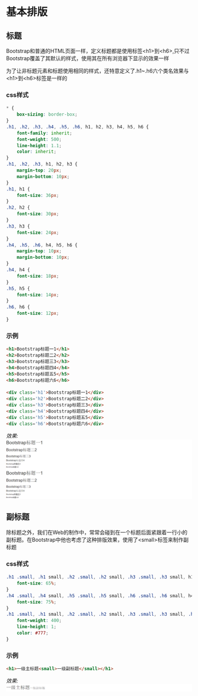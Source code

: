 # 基本排版

## 标题
Bootstrap和普通的HTML页面一样，定义标题都是使用标签&lt;h1&gt;到&lt;h6&gt;,只不过Bootstrap覆盖了其默认的样式，使用其在所有浏览器下显示的效果一样

为了让非标题元素和标题使用相同的样式，还特意定义了.h1~.h6六个类名效果与&lt;h1&gt;到&lt;h6&gt;标签是一样的

### css样式
```css
* {
	box-sizing: border-box;
}
.h1, .h2, .h3, .h4, .h5, .h6, h1, h2, h3, h4, h5, h6 {
	font-family: inherit;
	font-weight: 500;
	line-height: 1.1;
	color: inherit;
}
.h1, .h2, .h3, h1, h2, h3 {
	margin-top: 20px;
	margin-bottom: 10px;
}
.h1, h1 {
	font-size: 36px;
}
.h2, h2 {
	font-size: 30px;
}
.h3, h3 {
	font-size: 24px;
}
.h4, .h5, .h6, h4, h5, h6 {
	margin-top: 10px;
	margin-bottom: 10px;
}
.h4, h4 {
	font-size: 18px;
}
.h5, h5 {
	font-size: 14px;
}
.h6, h6 {
	font-size: 12px;
}
```

### 示例
```html
<h1>Bootstrap标题一1</h1>
<h2>Bootstrap标题二2</h2>
<h3>Bootstrap标题三3</h3>
<h4>Bootstrap标题四4</h4>
<h5>Bootstrap标题五5</h5>
<h6>Bootstrap标题六6</h6>

<div class='h1'>Bootstrap标题一1</div>
<div class='h2'>Bootstrap标题二2</div>
<div class='h3'>Bootstrap标题三3</div>
<div class='h4'>Bootstrap标题四4</div>
<div class='h5'>Bootstrap标题五5</div>
<div class='h6'>Bootstrap标题六6</div>
```
*效果:*
![](./img/0003.png)

## 副标题
除标题之外，我们在Web的制作中，常常会碰到在一个标题后面紧跟着一行小的副标题。在Bootstrap中他也考虑了这种排版效果，使用了&lt;small&gt;标签来制作副标题

### css样式
```css
.h1 .small, .h1 small, .h2 .small, .h2 small, .h3 .small, .h3 small, h1 .small, h1 small, h2 .small, h2 small, h3 .small, h3 small {
	font-size: 65%;
}
.h4 .small, .h4 small, .h5 .small, .h5 small, .h6 .small, .h6 small, h4 .small, h4 small, h5 .small, h5 small, h6 .small, h6 small {
	font-size: 75%;
}
.h1 .small, .h1 small, .h2 .small, .h2 small, .h3 .small, .h3 small, .h4 .small, .h4 small, .h5 .small, .h5 small, .h6 .small, .h6 small, h1 .small, h1 small, h2 .small, h2 small, h3 .small, h3 small, h4 .small, h4 small, h5 .small, h5 small, h6 .small, h6 small {
	font-weight: 400;
	line-height: 1;
	color: #777;
}
```

### 示例
```html
<h1>一级主标题<small>一级副标题</small></h1>
```
*效果:*
![](./img/0004.png)
